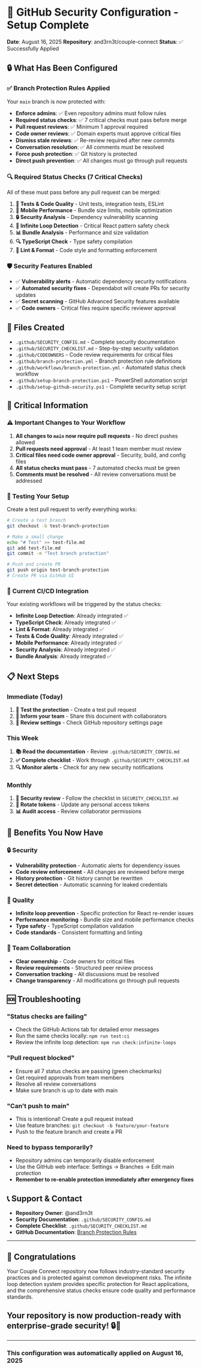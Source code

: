 # 🎉 GitHub Security Configuration - Setup Complete

**Date**: August 16, 2025
**Repository**: and3rn3t/couple-connect
**Status**: ✅ Successfully Applied

## 🔒 What Has Been Configured

### ✅ Branch Protection Rules Applied

Your `main` branch is now protected with:

- **Enforce admins**: ✅ Even repository admins must follow rules
- **Required status checks**: ✅ 7 critical checks must pass before merge
- **Pull request reviews**: ✅ Minimum 1 approval required
- **Code owner reviews**: ✅ Domain experts must approve critical files
- **Dismiss stale reviews**: ✅ Re-review required after new commits
- **Conversation resolution**: ✅ All comments must be resolved
- **Force push protection**: ✅ Git history is protected
- **Direct push prevention**: ✅ All changes must go through pull requests

### 🔍 Required Status Checks (7 Critical Checks)

All of these must pass before any pull request can be merged:

1. **🧪 Tests & Code Quality** - Unit tests, integration tests, ESLint
2. **📱 Mobile Performance** - Bundle size limits, mobile optimization
3. **🔒 Security Analysis** - Dependency vulnerability scanning
4. **🚨 Infinite Loop Detection** - Critical React pattern safety check
5. **📊 Bundle Analysis** - Performance and size validation
6. **🔍 TypeScript Check** - Type safety compilation
7. **🧹 Lint & Format** - Code style and formatting enforcement

### 🛡️ Security Features Enabled

- ✅ **Vulnerability alerts** - Automatic dependency security notifications
- ✅ **Automated security fixes** - Dependabot will create PRs for security updates
- ✅ **Secret scanning** - GitHub Advanced Security features available
- ✅ **Code owners** - Critical files require specific reviewer approval

## 📁 Files Created

- `.github/SECURITY_CONFIG.md` - Complete security documentation
- `.github/SECURITY_CHECKLIST.md` - Step-by-step security validation
- `.github/CODEOWNERS` - Code review requirements for critical files
- `.github/branch-protection.yml` - Branch protection rule definitions
- `.github/workflows/branch-protection.yml` - Automated status check workflow
- `.github/setup-branch-protection.ps1` - PowerShell automation script
- `.github/setup-github-security.ps1` - Complete security setup script

## 🚨 Critical Information

### ⚠️ Important Changes to Your Workflow

1. **All changes to `main` now require pull requests** - No direct pushes allowed
2. **Pull requests need approval** - At least 1 team member must review
3. **Critical files need code owner approval** - Security, build, and config files
4. **All status checks must pass** - 7 automated checks must be green
5. **Comments must be resolved** - All review conversations must be addressed

### 🧪 Testing Your Setup

Create a test pull request to verify everything works:

```bash
# Create a test branch
git checkout -b test-branch-protection

# Make a small change
echo "# Test" >> test-file.md
git add test-file.md
git commit -m "Test branch protection"

# Push and create PR
git push origin test-branch-protection
# Create PR via GitHub UI
```

### 🔧 Current CI/CD Integration

Your existing workflows will be triggered by the status checks:

- **Infinite Loop Detection**: Already integrated ✅
- **TypeScript Check**: Already integrated ✅
- **Lint & Format**: Already integrated ✅
- **Tests & Code Quality**: Already integrated ✅
- **Mobile Performance**: Already integrated ✅
- **Security Analysis**: Already integrated ✅
- **Bundle Analysis**: Already integrated ✅

## 📋 Next Steps

### Immediate (Today)

1. **🧪 Test the protection** - Create a test pull request
2. **👥 Inform your team** - Share this document with collaborators
3. **📝 Review settings** - Check GitHub repository settings page

### This Week

1. **📚 Read the documentation** - Review `.github/SECURITY_CONFIG.md`
2. **✅ Complete checklist** - Work through `.github/SECURITY_CHECKLIST.md`
3. **🔍 Monitor alerts** - Check for any new security notifications

### Monthly

1. **🔄 Security review** - Follow the checklist in `SECURITY_CHECKLIST.md`
2. **🔑 Rotate tokens** - Update any personal access tokens
3. **📊 Audit access** - Review collaborator permissions

## 🎯 Benefits You Now Have

### 🔒 Security

- **Vulnerability protection** - Automatic alerts for dependency issues
- **Code review enforcement** - All changes are reviewed before merge
- **History protection** - Git history cannot be rewritten
- **Secret detection** - Automatic scanning for leaked credentials

### 🚀 Quality

- **Infinite loop prevention** - Specific protection for React re-render issues
- **Performance monitoring** - Bundle size and mobile performance checks
- **Type safety** - TypeScript compilation validation
- **Code standards** - Consistent formatting and linting

### 👥 Team Collaboration

- **Clear ownership** - Code owners for critical files
- **Review requirements** - Structured peer review process
- **Conversation tracking** - All discussions must be resolved
- **Change transparency** - All modifications go through pull requests

## 🆘 Troubleshooting

### "Status checks are failing"

- Check the GitHub Actions tab for detailed error messages
- Run the same checks locally: `npm run test:ci`
- Review the infinite loop detection: `npm run check:infinite-loops`

### "Pull request blocked"

- Ensure all 7 status checks are passing (green checkmarks)
- Get required approvals from team members
- Resolve all review conversations
- Make sure branch is up to date with main

### "Can't push to main"

- This is intentional! Create a pull request instead
- Use feature branches: `git checkout -b feature/your-feature`
- Push to the feature branch and create a PR

### Need to bypass temporarily?

- Repository admins can temporarily disable enforcement
- Use the GitHub web interface: Settings → Branches → Edit main protection
- **Remember to re-enable protection immediately after emergency fixes**

## 📞 Support & Contact

- **Repository Owner**: @and3rn3t
- **Security Documentation**: `.github/SECURITY_CONFIG.md`
- **Complete Checklist**: `.github/SECURITY_CHECKLIST.md`
- **GitHub Documentation**: [Branch Protection Rules](https://docs.github.com/en/repositories/configuring-branches-and-merges-in-your-repository/defining-the-mergeability-of-pull-requests/about-protected-branches)

---

## 🎉 Congratulations

Your Couple Connect repository now follows industry-standard security practices and is protected against common development risks. The infinite loop detection system provides specific protection for React applications, and the comprehensive status checks ensure code quality and performance standards.

## Your repository is now production-ready with enterprise-grade security! 🔒🚀

---

### This configuration was automatically applied on August 16, 2025
